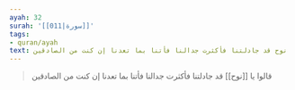 ```yaml
---
ayah: 32
surah: '[[011|سورة]]'
tags:
- quran/ayah
text: قالوا يا نوح قد جادلتنا فأكثرت جدالنا فأتنا بما تعدنا إن كنت من الصادقين
---
```

> قالوا يا [[نوح]] قد جادلتنا فأكثرت جدالنا فأتنا بما تعدنا إن كنت من الصادقين
